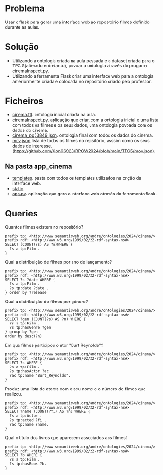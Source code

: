 
# Problema

Usar o flask para gerar uma interface web ao repositório filmes definido durante as aulas.

# Solução

- Utilizando a ontologia criada na aula passada e o dataset criada para o TPC 5(alterado entretanto), povoar a ontologia através do progama cinemaInspect.py.
- Utilizando a ferramenta Flask criar uma interface web para a ontologia anteriormente criada e colocada no repositório criado pelo professor.

# Ficheiros

- [cinema.ttl](https://github.com/Gon96923/RPCW2024/blob/main/TPC5/filmes.json). ontologia inicial criada na aula.
- [cinemaInspect.py](https://github.com/Gon96923/RPCW2024/blob/main/TPC5/filmes.json). aplicação que criar, com a ontologia inicial e uma lista com todos os filmes e os seus dados, uma ontologia povoada com os dados do cinema.
- [cinema_pg53849.json](https://github.com/Gon96923/RPCW2024/blob/main/TPC5/filmes.json). ontologia final com todos os dados do cinema.
- [mov.json](https://github.com/Gon96923/RPCW2024/blob/main/TPC5/movies.py) lista de todos os filmes no repsitório, asssim como os seus dados de interesse.(https://github.com/Gon96923/RPCW2024/blob/main/TPC5/mov.json).

## Na pasta app_cinema

- [templates](https://github.com/Gon96923/RPCW2024/tree/main/TPC6/app_cinema/templates). pasta com todos os templates utilizados na crição da interface web.
- [static](https://github.com/Gon96923/RPCW2024/tree/main/TPC6/app_cinema/static).
- [app.py](https://github.com/Gon96923/RPCW2024/blob/main/TPC6/app_cinema/app.py). aplicação que gera a interface web através da ferramenta flask.

# Queries

Quantos filmes existem no repositório?
```
prefix tp: <http://www.semanticweb.org/andre/ontologies/2024/cinema/>
prefix rdf: <http://www.w3.org/1999/02/22-rdf-syntax-ns#>
SELECT (COUNT(?s) AS ?n)WHERE {
  ?s a tp:Film .
}
```

Qual a distribuição de filmes por ano de lançamento?
```
prefix tp: <http://www.semanticweb.org/andre/ontologies/2024/cinema/>
prefix rdf: <http://www.w3.org/1999/02/22-rdf-syntax-ns#>
SELECT ?s ?date WHERE {
  ?s a tp:Film .
  ?s tp:date ?date .
} order by ?release
```

Qual a distribuição de filmes por género?
```
prefix tp: <http://www.semanticweb.org/andre/ontologies/2024/cinema/>
prefix rdf: <http://www.w3.org/1999/02/22-rdf-syntax-ns#>
SELECT ?gen (COUNT(?s) AS ?n) WHERE {
  ?s a tp:Film .
  ?s tp:hasGenre ?gen .
} group by ?gen
order by desc(?n)
```

Em que filmes participou o ator "Burt Reynolds"?
```
prefix tp: <http://www.semanticweb.org/andre/ontologies/2024/cinema/>
prefix rdf: <http://www.w3.org/1999/02/22-rdf-syntax-ns#>
SELECT ?s WHERE {
  ?s a tp:Film .
  ?s tp:hasActor ?ac .
  ?ac tp:name "Burt_Reynolds".
}
```

Produz uma lista de atores com o seu nome e o número de filmes que realizou.
```
prefix tp: <http://www.semanticweb.org/andre/ontologies/2024/cinema/>
prefix rdf: <http://www.w3.org/1999/02/22-rdf-syntax-ns#>
SELECT ?name (COUNT(?fi) AS ?n) WHERE {
  ?s a tp:Actor .
  ?s tp:acted ?fi .
  ?ac tp:name ?name.
}
```

Qual o título dos livros que aparecem associados aos filmes?
```
prefix tp: <http://www.semanticweb.org/andre/ontologies/2024/cinema/>
prefix rdf: <http://www.w3.org/1999/02/22-rdf-syntax-ns#>
SELECT ?b WHERE {
  ?s a tp:Film .
  ?s tp:hasBook ?b.
}
```

